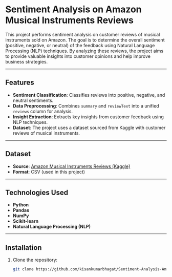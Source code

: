 # Sentiment Analysis on Amazon Musical Instruments Reviews

This project performs sentiment analysis on customer reviews of musical instruments sold on Amazon. The goal is to determine the overall sentiment (positive, negative, or neutral) of the feedback using Natural Language Processing (NLP) techniques. By analyzing these reviews, the project aims to provide valuable insights into customer opinions and help improve business strategies.

---

## **Features**

- **Sentiment Classification**: Classifies reviews into positive, negative, and neutral sentiments.
- **Data Preprocessing**: Combines `summary` and `reviewText` into a unified `reviews` column for analysis.
- **Insight Extraction**: Extracts key insights from customer feedback using NLP techniques.
- **Dataset**: The project uses a dataset sourced from Kaggle with customer reviews of musical instruments.

---

## **Dataset**

- **Source**: [Amazon Musical Instruments Reviews (Kaggle)]([https://www.kaggle.com/datasets](https://www.kaggle.com/datasets/eswarchandt/amazon-music-reviews))
- **Format**: CSV (used in this project)

---

## **Technologies Used**

- **Python**  
- **Pandas**  
- **NumPy**  
- **Scikit-learn**  
- **Natural Language Processing (NLP)**

---

## **Installation**

1. Clone the repository:

   ```bash
   git clone https://github.com/kisankumarbhagat/Sentiment-Analysis-Amazon-Musical-Instruments.git
